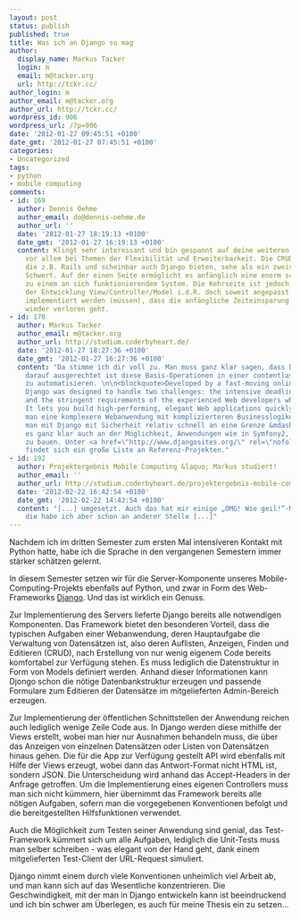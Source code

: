 ```yaml
---
layout: post
status: publish
published: true
title: Was ich an Django so mag
author:
  display_name: Markus Tacker
  login: m
  email: m@tacker.org
  url: http://tckr.cc/
author_login: m
author_email: m@tacker.org
author_url: http://tckr.cc/
wordpress_id: 906
wordpress_url: /?p=906
date: '2012-01-27 09:45:51 +0100'
date_gmt: '2012-01-27 07:45:51 +0100'
categories:
- Uncategorized
tags:
- python
- mobile computing
comments:
- id: 169
  author: Dennis Oehme
  author_email: do@dennis-oehme.de
  author_url: ''
  date: '2012-01-27 18:19:13 +0100'
  date_gmt: '2012-01-27 16:19:13 +0100'
  content: Klingt sehr interessant und bin gespannt auf deine weiteren Erfahrungswerte,
    vor allem bei Themen der Flexibilität und Erweiterbarkeit. Die CRUD-Mechanismen,
    die z.B. Rails und scheinbar auch Django bieten, sehe als ein zweischneidiges
    Schwert. Auf der einen Seite ermöglicht es anfänglich eine enorm schnelle Entwicklung
    zu einem an sich funktionierendem System. Die Kehrseite ist jedoch, dass im Verlauf
    der Entwicklung View/Controller/Model i.d.R. doch soweit angepasst bzw. doch explizit
    implementiert werden (müssen), dass die anfängliche Zeiteinsparung im Endeffekt
    wieder verloren geht.
- id: 170
  author: Markus Tacker
  author_email: m@tacker.org
  author_url: http://studium.coderbyheart.de/
  date: '2012-01-27 18:27:36 +0100'
  date_gmt: '2012-01-27 16:27:36 +0100'
  content: "Da stimme ich dir voll zu. Man muss ganz klar sagen, dass Django explizit
    darauf ausgerechtet ist diese Basis-Operationen in einer contentlastigen Website
    zu automatisieren. \n\n<blockquote>Developed by a fast-moving online-news operation,
    Django was designed to handle two challenges: the intensive deadlines of a newsroom
    and the stringent requirements of the experienced Web developers who wrote it.
    It lets you build high-performing, elegant Web applications quickly.</blockquote>\n\nWenn
    man eine komplexere Webanwendung mit komplizierteren Businesslogiken hat, stößt
    man mit Django mit Sicherheit relativ schnell an eine Grenze &mdash; dafür fehlt
    es ganz klar auch an der Möglichkeit, Anwendungen wie in Symfony2, Modular auf
    zu bauen. Unter <a href=\"http://www.djangosites.org/\" rel=\"nofollow\">djangosites.org</a>
    findet sich ein große Liste an Referenz-Projekten."
- id: 192
  author: Projektergebnis Mobile Computing &laquo; Markus studiert!
  author_email: ''
  author_url: http://studium.coderbyheart.de/projektergebnis-mobile-computing
  date: '2012-02-22 16:42:54 +0100'
  date_gmt: '2012-02-22 14:42:54 +0100'
  content: "[...] umgesetzt. Auch das hat mir einige „OMG! Wie geil!“-Momente, über
    die habe ich aber schon an anderer Stelle [...]"
---
```

<p>Nachdem ich im dritten Semester zum ersten Mal intensiveren Kontakt mit Python hatte, habe ich die Sprache in den vergangenen Semestern immer stärker schätzen gelernt.</p>
<p>In diesem Semester setzen wir für die Server-Komponente unseres Mobile-Computing-Projekts ebenfalls auf Python, und zwar in Form des Web-Frameworks <a href="https://www.djangoproject.com/">Django</a>. Und das ist wirklich ein Genuss.</p>
<p>Zur Implementierung des Servers lieferte Django bereits alle notwendigen Komponenten. Das Framework bietet den besonderen Vorteil, dass die typischen Aufgaben einer Webanwendung, deren Hauptaufgabe die Verwaltung von Datensätzen ist, also deren Auflisten, Anzeigen, Finden und Editieren (CRUD), nach Erstellung von nur wenig eigenem Code bereits komfortabel zur Verfügung stehen. Es muss lediglich die Datenstruktur in Form von Models definiert werden. Anhand dieser Informationen kann Djongo schon die nötige Datenbankstruktur erzeugen und passende Formulare zum Editieren der Datensätze im mitgelieferten Admin-Bereich erzeugen.</p>
<p>Zur Implementierung der öffentlichen Schnittstellen der Anwendung reichen auch lediglich wenige Zeile Code aus. In Django werden diese mithilfe der Views erstellt, wobei man hier nur Ausnahmen behandeln muss, die über das Anzeigen von einzelnen Datensätzen oder Listen von Datensätzen hinaus gehen. Die für die App zur Verfügung gestellt API wird ebenfalls mit Hilfe der Views erzeugt, wobei dann das Antwort-Format nicht HTML ist, sondern JSON. Die Unterscheidung wird anhand das Accept-Headers in der Anfrage getroffen. Um die Implementierung eines eigenen Controllers muss man sich nicht kümmern, hier übernimmt das Framework bereits alle nötigen Aufgaben, sofern man die vorgegebenen Konventionen befolgt und die bereitgestellten Hilfsfunktionen verwendet.</p>
<p>Auch die Möglichkeit zum Testen seiner Anwendung sind genial, das Test-Framework kümmert sich um alle Aufgaben, lediglich die Unit-Tests muss man selber schreiben - was elegant von der Hand geht, dank einem mitgelieferten Test-Client der URL-Request simuliert.</p>
<p>Django nimmt einem durch viele Konventionen unheimlich viel Arbeit ab, und man kann sich auf das Wesentliche konzentrieren. Die Geschwindigkeit, mit der man in Django entwickeln kann ist beeindruckend und ich bin schwer am Überlegen, es auch für meine Thesis ein zu setzen...</p>
